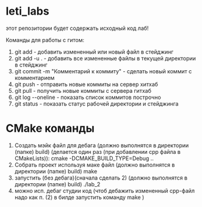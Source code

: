 # leti_labs 
этот репозитории будет содержать исходный код лаб! 

Команды для работы с гитом:

1) git add <file> - добавить измененный или новый файл в стейджинг
2) git add -u . - добавить все измененные файлы в текущей директории в стейджинг
3) git commit -m "Комментарий к коммиту" - сделать новый коммит с комментарием
4) git push - отправить новые коммиты на сервер хитхаб
5) git pull - получить новые коммиты с сервера гитхаб
6) git log --oneline - показать список коммитов построчно
7) git status - показать статус рабочей директории и стейджинга


# CMake команды
1) Создать мэйк файл для дебага (должно выполнятся в директории (папке) build) (делается один раз (при добавлении срр файла в CMakeLists)): 
    cmake -DCMAKE_BUILD_TYPE=Debug ..
2) Собрать проект используя маке файл (должно выполнятся в директории (папке) build)
    make
3) запустить (без дебага)(сначала сделать 2) (должно выполнятся в директории (папке) build)
    ./lab_2 
4) можно исп. дебаг студии код (чтоб дебажить измененный срр-файл надо как п. (2) в билде запустить команду make )

